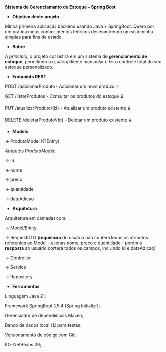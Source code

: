 **Sistema de Gerenciamento de Estoque – Spring Boot**


- **Objetivo deste projeto**

Minha primeira aplicação backend usando Java + SpringBoot. Quero por em prática meus conhecimentos teóricos desenvolvendo um sisteminha simples para fins de estudo.




- **Sobre**

A *princípio*, o projeto consistirá em um sistema de **gerenciamento de estoque**, permitindo o usuário/cliente manipular e ter o controle total do seu estoque personalizado.




- **Endpoints REST**

POST /adicionarProduto - Adicionar um novo produto ✅️ 

GET /listarProdutos - Consultar os produtos do estoque ⌛

PUT /atualizarProduto/{id} - Atualizar um produto existente ⌛

DELETE /deletarProduto/{id} - Deletar um produto existente ⌛




- **Models**

→ ProdutoModel (@Entity)

*Atributos ProdutoModel:*

→ Id

→ nome

→ preco

→ quantidade

→ dataAdicao




- **Arquitetura**

Arquitetura em camadas com:

→ Model/Entity

→ RequestDTO (**requisição** do usuário não conterá todos os atributos referentes ao Model - apenas nome, preco e quantidade - porém a **resposta** ao usuário conterá todos os campos, incluindo Id e dataAdicao)

→ Controller

→ Service

→ Repository




- **Ferramentas**

Linguagem Java 21;

Framework SpringBoot 3.5.4 (Spring Initializr);

Gerenciador de dependências Maven;

Banco de dados local H2 para testes;

Versionamento de código com Git;

IDE NetBeans 26;

